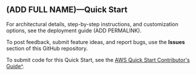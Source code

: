 ## (ADD FULL NAME)—Quick Start

For architectural details, step-by-step instructions, and customization options, see the deployment guide (ADD PERMALINK).

To post feedback, submit feature ideas, and report bugs, use the **Issues** section of this GitHub repository. 

To submit code for this Quick Start, see the [AWS Quick Start Contributor's Guide^](https://aws-quickstart.github.io/).